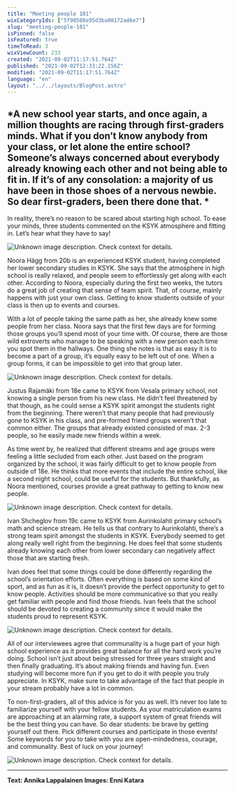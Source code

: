 ```yaml
---
title: "Meeting people 101"
wixCategoryIds: ["5f90588e95d3ba00172ad6e7"]
slug: "meeting-people-101"
isPinned: false
isFeatured: true
timeToRead: 3
wixViewCount: 233
created: "2021-09-02T11:17:51.764Z"
published: "2021-09-02T12:33:22.156Z"
modified: "2021-09-02T11:17:51.764Z"
language: "en"
layout: "../../layouts/BlogPost.astro"
---
```


*A new school year starts, and once again, a million thoughts are racing through first-graders minds. What if you don’t know anybody from your class, or let alone the entire school? Someone’s always concerned about everybody already knowing each other and not being able to fit in. If it’s of any consolation: a majority of us have been in those shoes of a nervous newbie. So dear first-graders, been there done that. *
---

In reality, there’s no reason to be scared about starting high school. To ease your minds, three students commented on the KSYK atmosphere and fitting in. Let’s hear what they have to say!


![Unknown image description. Check context for details.](https://static.wixstatic.com/media/07242a_20003d7ccd1a4abcabcab9dbc3028473~mv2.png) <!-- Original name: annikan huhuu 1.png -->

Noora Hägg from 20b is an experienced KSYK student, having completed her lower secondary studies in KSYK. She says that the atmosphere in high school is really relaxed, and people seem to effortlessly get along with each other. According to Noora, especially during the first two weeks, the tutors do a great job of creating that sense of team spirit. That, of course, mainly happens with just your own class. Getting to know students outside of your class is then up to events and courses. 

With a lot of people taking the same path as her, she already knew some people from her class. Noora says that the first few days are for forming those groups you’ll spend most of your time with. Of course, there are those wild extroverts who manage to be speaking with a new person each time you spot them in the hallways. One thing she notes is that as easy it is to become a part of a group, it’s equally easy to be left out of one. When a group forms, it can be impossible to get into that group later. 


![Unknown image description. Check context for details.](https://static.wixstatic.com/media/07242a_bccbb92dd901445989209359acefa336~mv2.png) <!-- Original name: puhekupla1.png -->


Justus Rajamäki from 18e came to KSYK from Vesala primary school, not knowing a single person from his new class. He didn’t feel threatened by that though, as he could sense a KSYK spirit amongst the students right from the beginning. There weren’t that many people that had previously gone to KSYK in his class, and pre-formed friend groups weren’t that common either. The groups that already existed consisted of max. 2-3 people, so he easily made new friends within a week. 

As time went by, he realized that different streams and age groups were feeling a little secluded from each other. Just based on the program organized by the school, it was fairly difficult to get to know people from outside of 18e. He thinks that more events that include the entire school, like a second night school, could be useful for the students. But thankfully, as Noora mentioned, courses provide a great pathway to getting to know new people. 


![Unknown image description. Check context for details.](https://static.wixstatic.com/media/07242a_7f3eafe487194cf7abbdd960ad45d836~mv2.png) <!-- Original name: puhekupla2.png -->


Ivan Shcheglov from 19c came to KSYK from Aurinkolahti primary school’s math and science stream. He tells us that contrary to Aurinkolahti, there’s a strong team spirit amongst the students in KSYK. Everybody seemed to get along really well right from the beginning. He does feel that some students already knowing each other from lower secondary can negatively affect those that are starting fresh. 

Ivan does feel that some things could be done differently regarding the school’s orientation efforts. Often everything is based on some kind of sport, and as fun as it is, it doesn’t provide the perfect opportunity to get to know people. Activities should be more communicative so that you really get familiar with people and find those friends. Ivan feels that the school should be devoted to creating a community since it would make the students proud to represent KSYK.  


![Unknown image description. Check context for details.](https://static.wixstatic.com/media/07242a_ce2f6adee47e46b38287f6cfa231ab6c~mv2.png) <!-- Original name: puhekupla3.png -->


All of our interviewees agree that communality is a huge part of your high school experience as it provides great balance for all the hard work you’re doing. School isn’t just about being stressed for three years straight and then finally graduating. It’s about making friends and having fun. Even studying will become more fun if you get to do it with people you truly appreciate. In KSYK, make sure to take advantage of the fact that people in your stream probably have a lot in common.

To non-first-graders, all of this advice is for you as well. It’s never too late to familiarize yourself with your fellow students. As your matriculation exams are approaching at an alarming rate, a support system of great friends will be the best thing you can have. So dear students: be brave by getting yourself out there. Pick different courses and participate in those events! Some keywords for you to take with you are open-mindedness, courage, and communality. Best of luck on your journey!


![Unknown image description. Check context for details.](https://static.wixstatic.com/media/07242a_8f5b40034e934139844223608f979f9d~mv2.png) <!-- Original name: annikan huhuu 2.png -->


---
**Text: Annika Lappalainen**
**Images: Enni Katara**
